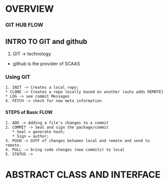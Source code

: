 # OVERVIEW

### GIT HUB FLOW


## INTRO TO GIT and github
  1. GIT -> technology
  *  github is the provider of SCAAS
  ### Using GIT
    1. INIT -> Creates a local repo;
    * CLONE -> Creates a repo locally based on another (auto adds REMOTE)
    * LOG -> see commit Messages
    4. FETCH -> check for new meta information

  #### STEPS of Basic FLOW

    1. ADD -> Adding a file's changes to a commit
    2. COMMIT -> Seal and sign the package/commit
       * Seal = generate hash;
       * Sign = author;
    3. PUSH -> DIFF of changes between local and remote and send to remote.
    4. PULL -> bring code changes (new commits) to local
    5. STATUS -> 



# ABSTRACT CLASS AND INTERFACE
